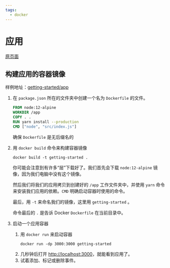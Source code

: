 ```yaml
---
tags:
  - docker
---
```


# 应用

[原页面](https://docs.docker.com/get-started/02_our_app/)

## 构建应用的容器镜像

样例地址：[getting-started/app](https://github.com/docker/getting-started/tree/master/app)

1. 在 `package.json` 所在的文件夹中创建一个名为 `Dockerfile` 的文件。
    ```dockerfile
    FROM node:12-alpine
    WORKDIR /app
    COPY . .
    RUN yarn install --production
    CMD ["node", "src/index.js"]
    ```
    确保 `Dockerfile` 是无后缀名的

2. 用 `docker build` 命令来构建容器镜像
    ```shell
    docker build -t getting-started .
    ```
    
    你可能会注意到有许多“层”下载好了。我们首先会下载 `node:12-alpine` 镜像，因为我们电脑中没有这个镜像。
    
    然后我们将我们的应用拷贝到创建好的 `/app` 工作文件夹中，并使用 `yarn` 命令来安装我们应用的依赖。`CMD` 明确启动容器时使用的命令。

    最后，用 `-t` 来命名我们的镜像，这里用 `getting-started` 。

    命令最后的 `.` 是告诉 Docker `Dockerfile` 在当前目录中。

3. 启动一个应用容器
    1. 用 `docker run` 来启动容器
        ```shell
        docker run -dp 3000:3000 getting-started
        ```
    2. 几秒钟后打开 [http://localhost:3000](http://localhost:3000/)，就能看到应用了。
    3. 试着添加、标记或删除事件。

